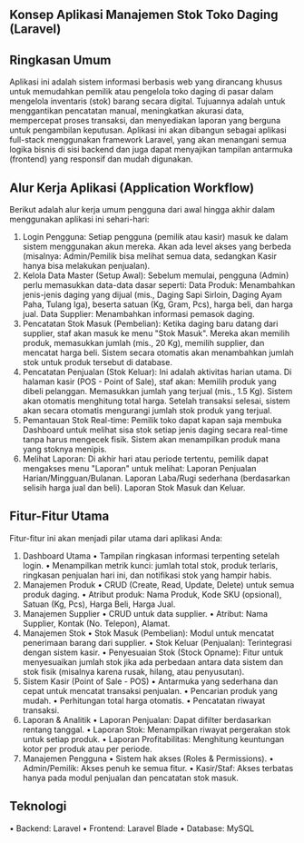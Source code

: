 ## Konsep Aplikasi Manajemen Stok Toko Daging (Laravel)
## Ringkasan Umum
Aplikasi ini adalah sistem informasi berbasis web yang dirancang khusus untuk memudahkan pemilik atau pengelola toko daging di pasar dalam mengelola inventaris (stok) barang secara digital. Tujuannya adalah untuk menggantikan pencatatan manual, meningkatkan akurasi data, mempercepat proses transaksi, dan menyediakan laporan yang berguna untuk pengambilan keputusan.
Aplikasi ini akan dibangun sebagai aplikasi full-stack menggunakan framework Laravel, yang akan menangani semua logika bisnis di sisi backend dan juga dapat menyajikan tampilan antarmuka (frontend) yang responsif dan mudah digunakan.

## Alur Kerja Aplikasi (Application Workflow)
Berikut adalah alur kerja umum pengguna dari awal hingga akhir dalam menggunakan aplikasi ini sehari-hari:
1.	Login Pengguna:
	Setiap pengguna (pemilik atau kasir) masuk ke dalam sistem menggunakan akun mereka. Akan ada level akses yang berbeda (misalnya: Admin/Pemilik bisa melihat semua data, sedangkan Kasir hanya bisa melakukan penjualan).
2.	Kelola Data Master (Setup Awal):
	Sebelum memulai, pengguna (Admin) perlu memasukkan data-data dasar seperti:
	Data Produk: Menambahkan jenis-jenis daging yang dijual (mis., Daging Sapi Sirloin, Daging Ayam Paha, Tulang Iga), beserta satuan (Kg, Gram, Pcs), harga beli, dan harga jual.
	Data Supplier: Menambahkan informasi pemasok daging.
3.	Pencatatan Stok Masuk (Pembelian):
	Ketika daging baru datang dari supplier, staf akan masuk ke menu "Stok Masuk".
	Mereka akan memilih produk, memasukkan jumlah (mis., 20 Kg), memilih supplier, dan mencatat harga beli.
	Sistem secara otomatis akan menambahkan jumlah stok untuk produk tersebut di database.
4.	Pencatatan Penjualan (Stok Keluar):
	Ini adalah aktivitas harian utama. Di halaman kasir (POS - Point of Sale), staf akan:
	Memilih produk yang dibeli pelanggan.
	Memasukkan jumlah yang terjual (mis., 1.5 Kg).
	Sistem akan otomatis menghitung total harga.
	Setelah transaksi selesai, sistem akan secara otomatis mengurangi jumlah stok produk yang terjual.
5.	Pemantauan Stok Real-time:
	Pemilik toko dapat kapan saja membuka Dashboard untuk melihat sisa stok setiap jenis daging secara real-time tanpa harus mengecek fisik. Sistem akan menampilkan produk mana yang stoknya menipis.
6.	Melihat Laporan:
	Di akhir hari atau periode tertentu, pemilik dapat mengakses menu "Laporan" untuk melihat:
	Laporan Penjualan Harian/Mingguan/Bulanan.
	Laporan Laba/Rugi sederhana (berdasarkan selisih harga jual dan beli).
	Laporan Stok Masuk dan Keluar.

## Fitur-Fitur Utama
Fitur-fitur ini akan menjadi pilar utama dari aplikasi Anda:
1. Dashboard Utama
•	Tampilan ringkasan informasi terpenting setelah login.
•	Menampilkan metrik kunci: jumlah total stok, produk terlaris, ringkasan penjualan hari ini, dan notifikasi stok yang hampir habis.
2. Manajemen Produk
•	CRUD (Create, Read, Update, Delete) untuk semua produk daging.
•	Atribut produk: Nama Produk, Kode SKU (opsional), Satuan (Kg, Pcs), Harga Beli, Harga Jual.
3. Manajemen Supplier
•	CRUD untuk data supplier.
•	Atribut: Nama Supplier, Kontak (No. Telepon), Alamat.
4. Manajemen Stok
•	Stok Masuk (Pembelian): Modul untuk mencatat penerimaan barang dari supplier.
•	Stok Keluar (Penjualan): Terintegrasi dengan sistem kasir.
•	Penyesuaian Stok (Stock Opname): Fitur untuk menyesuaikan jumlah stok jika ada perbedaan antara data sistem dan stok fisik (misalnya karena rusak, hilang, atau penyusutan).
5. Sistem Kasir (Point of Sale - POS)
•	Antarmuka yang sederhana dan cepat untuk mencatat transaksi penjualan.
•	Pencarian produk yang mudah.
•	Perhitungan total harga otomatis.
•	Pencatatan riwayat transaksi.
6. Laporan & Analitik
•	Laporan Penjualan: Dapat difilter berdasarkan rentang tanggal.
•	Laporan Stok: Menampilkan riwayat pergerakan stok untuk setiap produk.
•	Laporan Profitabilitas: Menghitung keuntungan kotor per produk atau per periode.
7. Manajemen Pengguna
•	Sistem hak akses (Roles & Permissions).
•	Admin/Pemilik: Akses penuh ke semua fitur.
•	Kasir/Staf: Akses terbatas hanya pada modul penjualan dan pencatatan stok masuk.

## Teknologi
•	Backend: Laravel
•	Frontend: Laravel Blade
•	Database: MySQL
